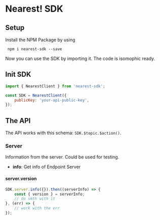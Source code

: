 # Nearest! SDK

## Setup
Install the NPM Package by using

`` npm i nearest-sdk --save``

Now you can use the SDK by importing it. The code is isomophic ready.

## Init SDK

``` javascript
import { NearestClient } from 'nearest-sdk';

const SDK = NearestClient({
	publicKey: 'your-api-public-key',
});
```

## The API
The API works with this schema: `SDK.$topic.$action()`.

### Server
Information from the server. Could be used for testing.

* **info**: Get info of Endpoint Server

#### server.version
``` javascript
SDK.server.info({}).then((serverInfo) => {
	const { version } = serverInfo;
	// do smth with it
}, (err) => {
	// work with the err
});
```
